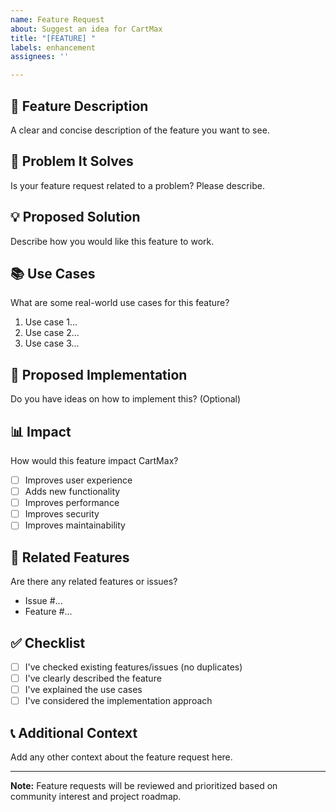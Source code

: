 ```yaml
---
name: Feature Request
about: Suggest an idea for CartMax
title: "[FEATURE] "
labels: enhancement
assignees: ''

---
```


## 🎯 Feature Description
A clear and concise description of the feature you want to see.

## 🤔 Problem It Solves
Is your feature request related to a problem? Please describe.

## 💡 Proposed Solution
Describe how you would like this feature to work.

## 📚 Use Cases
What are some real-world use cases for this feature?
1. Use case 1...
2. Use case 2...
3. Use case 3...

## 🎨 Proposed Implementation
Do you have ideas on how to implement this? (Optional)

## 📊 Impact
How would this feature impact CartMax?
- [ ] Improves user experience
- [ ] Adds new functionality
- [ ] Improves performance
- [ ] Improves security
- [ ] Improves maintainability

## 🔗 Related Features
Are there any related features or issues?
- Issue #...
- Feature #...

## ✅ Checklist
- [ ] I've checked existing features/issues (no duplicates)
- [ ] I've clearly described the feature
- [ ] I've explained the use cases
- [ ] I've considered the implementation approach

## 📞 Additional Context
Add any other context about the feature request here.

---

**Note:** Feature requests will be reviewed and prioritized based on community interest and project roadmap.
